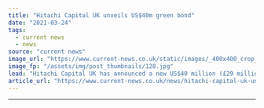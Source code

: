 ```yaml
---
title: "Hitachi Capital UK unveils US$40m green bond"
date: "2021-03-24"
tags: 
  - current news
  - news
source: "current news"
image_url: "https://www.current-news.co.uk/static/images/_400x400_crop_center-center/Hitachi-Capital-UK-demonstrates-sustainability-strategy-image-GRIDSERVE.jpg"
image_fp: "/assets/img/post_thumbnails/128.jpg"
lead: "​Hitachi Capital UK has announced a new US$40 million (£29 million) green bond in support of its clean transport and renewables ambitions."
article_url: "https://www.current-news.co.uk/news/hitachi-capital-uk-unveils-us-40-million-green-bond?utm_source=rss-feeds&utm_medium=rss&utm_campaign=rss"
---
```


---
